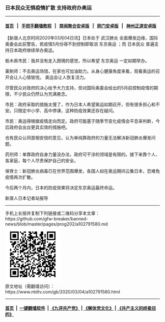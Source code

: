 ### 日本民众无惧疫情扩散 支持政府办奥运
------------------------

#### [首页](https://github.com/gfw-breaker/banned-news/blob/master/README.md) &nbsp;&nbsp;|&nbsp;&nbsp; [手把手翻墙教程](https://github.com/gfw-breaker/guides/wiki) &nbsp;&nbsp;|&nbsp;&nbsp; [禁闻聚合安卓版](https://github.com/gfw-breaker/bn-android) &nbsp;&nbsp;|&nbsp;&nbsp; [网门安卓版](https://github.com/oGate2/oGate) &nbsp;&nbsp;|&nbsp;&nbsp; [神州正道安卓版](https://github.com/SzzdOgate/update) 



<div><div class="post_content" itemprop="articleBody">
 <p>
  【新唐人北京时间2020年03月04日讯】日本处于
  <ok href="https://www.ntdtv.com/gb/武汉肺炎.htm">
   武汉肺炎
  </ok>
  全面爆发边缘，国际奥委会此前警告，若疫情5月份得不到控制即取消
  <ok href="https://www.ntdtv.com/gb/东京奥运.htm">
   东京奥运
  </ok>
  ；而
  <ok href="https://www.ntdtv.com/gb/日本民众.htm">
   日本民众
  </ok>
  普遍支持日本政府继续举办奥运。
 </p>
 <p>
  栃木県市民：我并没有走入困境的感觉，所以希望
  <ok href="https://www.ntdtv.com/gb/东京奥运.htm">
   东京奥运
  </ok>
  一定如期举办。
 </p>
 <p>
  薬剤师：不去奥运场馆，在家也可加油助力。从身心健康角度来看，观看奥运的召开会让人心情愉悦。 奥运会让人恢复活力。
 </p>
 <p>
  尽管民众对政府的决心给予大力支持，但对国际奥委会给出的5月前控制疫情的期限，不少民众仍然认为充满悬念。
 </p>
 <p>
  市民：政府采取的措施太慢了，作为日本人希望奥运如期召开，但有很多担心和不安。只限定中小学、高中停课，这种防疫效果还存在疑问。
 </p>
 <p>
  市民：奥运得根据疫情走向而定。政府可能基于随季节变化疫情会平息来判断，今后政府会出台更具实效的措施吧。
 </p>
 <p>
  也有民众认同首相安倍的意见，认为单纯靠政府的力量无法解决新冠肺炎爆发问题。
 </p>
 <p>
  药剂师：单靠政府自身力量没办法，政府可干涉的领域是有限的。接下来靠个人、各家庭，每个人尽责保护自己的安全。
 </p>
 <p>
  保育士：新冠肺炎病毒已在世界范围爆发，各国人如在奥运期间云集日本，恐难免疫情再次扩散。
 </p>
 <p>
  今后两个月内，日本的防疫效果将决定东京奥运最终命运。
 </p>
 <p>
  新唐人日本记者站报导
 </p>
 <div class="single_ad">
 </div>
</div>
</div>
<hr/>
手机上长按并复制下列链接或二维码分享本文章：<br/>
https://github.com/gfw-breaker/banned-news/blob/master/pages/prog202/a102791580.md <br/>
<a href='https://github.com/gfw-breaker/banned-news/blob/master/pages/prog202/a102791580.md'><img src='https://github.com/gfw-breaker/banned-news/blob/master/pages/prog202/a102791580.md.png'/></a> <br/>
原文地址（需翻墙访问）：https://www.ntdtv.com/gb/2020/03/04/a102791580.html


------------------------
#### [首页](https://github.com/gfw-breaker/banned-news/blob/master/README.md) &nbsp;|&nbsp; [一键翻墙软件](https://github.com/gfw-breaker/nogfw/blob/master/README.md) &nbsp;| [《九评共产党》](https://github.com/gfw-breaker/9ping.md/blob/master/README.md#九评之一评共产党是什么) | [《解体党文化》](https://github.com/gfw-breaker/jtdwh.md/blob/master/README.md) | [《共产主义的终极目的》](https://github.com/gfw-breaker/gczydzjmd.md/blob/master/README.md)


<img src='http://gfw-breaker.win/banned-news/pages/prog202/a102791580.md' width='0px' height='0px'/>